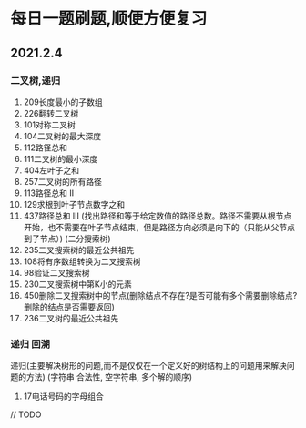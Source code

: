 # 每日一题刷题,顺便方便复习
## 2021.2.4 
### 二叉树,递归
1. 209长度最小的子数组
2. 226翻转二叉树
3. 101对称二叉树
4. 104二叉树的最大深度
5. 112路径总和
6. 111二叉树的最小深度
7. 404左叶子之和
8. 257二叉树的所有路径
9. 113路径总和 II 
10. 129求根到叶子节点数字之和
11. 437路径总和 III (找出路径和等于给定数值的路径总数。路径不需要从根节点开始，也不需要在叶子节点结束，但是路径方向必须是向下的（只能从父节点到子节点）)
    (二分搜索树)
12. 235二叉搜索树的最近公共祖先
13. 108将有序数组转换为二叉搜索树
14. 98验证二叉搜索树
14. 230二叉搜索树中第K小的元素
15. 450删除二叉搜索树中的节点(删除结点不存在?是否可能有多个需要删除结点?  删除的结点是否需要返回)
16. 236二叉树的最近公共祖先
### 递归 回溯
递归(主要解决树形的问题,而不是仅仅在一个定义好的树结构上的问题用来解决问题的方法)
(字符串 合法性, 空字符串, 多个解的顺序)
1. 17电话号码的字母组合

// TODO